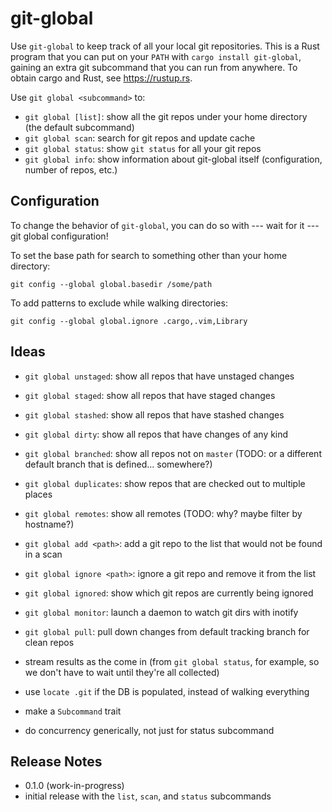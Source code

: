 git-global
==========

Use `git-global` to keep track of all your local git repositories. This is a
Rust program that you can put on your `PATH` with `cargo install git-global`,
gaining an extra git subcommand that you can run from anywhere. To obtain cargo
and Rust, see https://rustup.rs.

Use `git global <subcommand>` to:

* `git global [list]`: show all the git repos under your home directory (the
  default subcommand)
* `git global scan`: search for git repos and update cache
* `git global status`: show `git status` for all your git repos
* `git global info`: show information about git-global itself (configuration,
  number of repos, etc.)

Configuration
-------------

To change the behavior of `git-global`, you can do so with --- wait for it
--- git global configuration!

To set the base path for search to something other than your home directory:
```
git config --global global.basedir /some/path
```

To add patterns to exclude while walking directories:
```
git config --global global.ignore .cargo,.vim,Library
```


Ideas
-----

* `git global unstaged`: show all repos that have unstaged changes
* `git global staged`: show all repos that have staged changes
* `git global stashed`: show all repos that have stashed changes
* `git global dirty`: show all repos that have changes of any kind
* `git global branched`: show all repos not on `master` (TODO: or a different
  default branch that is defined... somewhere?)
* `git global duplicates`: show repos that are checked out to multiple places
* `git global remotes`: show all remotes (TODO: why? maybe filter by hostname?)

* `git global add <path>`: add a git repo to the list that would not be found in a scan
* `git global ignore <path>`: ignore a git repo and remove it from the list
* `git global ignored`: show which git repos are currently being ignored
* `git global monitor`: launch a daemon to watch git dirs with inotify
* `git global pull`: pull down changes from default tracking branch for clean repos

* stream results as the come in (from `git global status`, for example, so we don't
  have to wait until they're all collected)
* use `locate .git` if the DB is populated, instead of walking everything
* make a `Subcommand` trait
* do concurrency generically, not just for status subcommand

Release Notes
-------------

* 0.1.0 (work-in-progress)
 * initial release with the `list`, `scan`, and `status` subcommands
